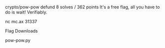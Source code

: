 crypto/pow-pow
defund
8 solves / 362 points
It's a free flag, all you have to do is wait! Verifiably.

nc mc.ax 31337

Flag
Downloads

pow-pow.py
